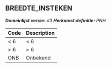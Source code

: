 ## BREEDTE_INSTEKEN

*__Domeinlijst versie:__ d3*
*__Herkomst definitie:__ PNH*

|__Code__ |__Description__	|
|	---	|	---	|
| < 6 | < 6 |
| > 6 | > 6 |
| ONB | Onbekend |
